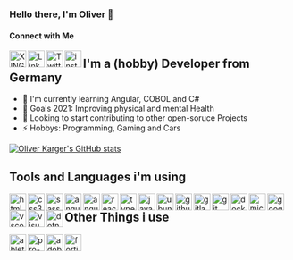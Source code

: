 
### Hello there, I'm Oliver 👋

#### Connect with Me
<a href="https://www.xing.com/profile/Oliver_Karger3/cv">
	<img align="left" src="https://simpleicons.org/icons/xing.svg" width="30px" 	height="30px" alt="XING" />
</a>
<a href="https://www.linkedin.com/in/oliver-karger-7b100a20a">
	<img align="left" src="https://simpleicons.org/icons/linkedin.svg" width="30px" height="30px" alt="LinkedIn" />
</a>
<a href="https://twitter.com/OliverKarger">
	<img align="left" src="https://simpleicons.org/icons/twitter.svg" width="30px" height="30px" alt="Twitter" />
</a>
<a href="https://instagram.com/oliverkarger">
	<img align="left" src="https://simpleicons.org/icons/instagram.svg" width="30px" height="30px" alt="instagram" />
</a>

## I'm a (hobby) Developer from Germany

 - 🌱 I'm currently learning Angular, COBOL and C#
 - 🥅 Goals 2021: Improving physical and mental Health
 - 👯 Looking to start contributing to other open-soruce Projects
 - ⚡ Hobbys: Programming, Gaming and Cars

[![Oliver Karger's GitHub stats](https://github-readme-stats.vercel.app/api?username=oliverkarger)](https://github.com/anuraghazra/github-readme-stats)

## Tools and Languages i'm using

<img align="left" src="https://simpleicons.org/icons/html5.svg" width="30px" height="30px" alt="html" />
<img align="left" src="https://simpleicons.org/icons/css3.svg" width="30px" height="30px" alt="css3" />
<img align="left" src="https://simpleicons.org/icons/sass.svg" width="30px" height="30px" alt="sass" />
<img align="left" src="https://simpleicons.org/icons/angular.svg" width="30px" height="30px" alt="angular" />
<img align="left" src="https://simpleicons.org/icons/angularuniversal.svg" width="30px" height="30px" alt="angular-universal" />
<img align="left" src="https://simpleicons.org/icons/react.svg" width="30px" height="30px" alt="react" />
<img align="left" src="https://simpleicons.org/icons/typescript.svg" width="30px" height="30px" alt="typescript" />
<img align="left" src="https://simpleicons.org/icons/javascript.svg" width="30px" height="30px" alt="javascript" />
<img align="left" src="https://simpleicons.org/icons/ubuntu.svg" width="30px" height="30px" alt="ubuntu" />
<img align="left" src="https://simpleicons.org/icons/github.svg" width="30px" height="30px" alt="github" />
<img align="left" src="https://simpleicons.org/icons/gitlab.svg" width="30px" height="30px" alt="gitlab" />
<img align="left" src="https://simpleicons.org/icons/git.svg" width="30px" height="30px" alt="git" />
<img align="left" src="https://simpleicons.org/icons/docker.svg" width="30px" height="30px" alt="docker" />
<img align="left" src="https://simpleicons.org/icons/microsoftazure.svg" width="30px" height="30px" alt="microsoft-azure" />
<img align="left" src="https://simpleicons.org/icons/googlecloud.svg" width="30px" height="30px" alt="google-cloud" />
<img align="left" src="https://simpleicons.org/icons/visualstudiocode.svg" width="30px" height="30px" alt="vscode" />
<img align="left" src="https://simpleicons.org/icons/visualstudio.svg" width="30px" height="30px" alt="visual-studio" />
<img align="left" src="https://simpleicons.org/icons/dotnet.svg" width="30px" height="30px" alt="dotnet" />

## Other Things i use

<img align="left" src="https://simpleicons.org/icons/abletonlive.svg" width="30px" height="30px" alt="ableton-live" />
<img align="left" src="https://simpleicons.org/icons/protools.svg" width="30px" height="30px" alt="pro-tools" />
<img align="left" src="https://simpleicons.org/icons/adobecreativecloud.svg" width="30px" height="30px" alt="adobe-creative-cloud" />
<img align="left" src="https://simpleicons.org/icons/fortinet.svg" width="30px" height="30px" alt="fortinet" />